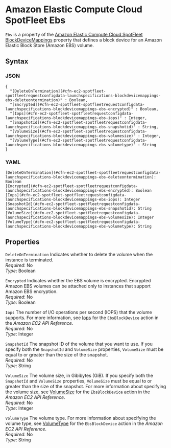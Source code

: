 # Amazon Elastic Compute Cloud SpotFleet Ebs<a name="aws-properties-ec2-spotfleet-spotfleetrequestconfigdata-launchspecifications-blockdevicemappings-ebs"></a>

`Ebs` is a property of the [Amazon Elastic Compute Cloud SpotFleet BlockDeviceMappings](aws-properties-ec2-spotfleet-spotfleetrequestconfigdata-launchspecifications-blockdevicemappings.md) property that defines a block device for an Amazon Elastic Block Store \(Amazon EBS\) volume\.

## Syntax<a name="w3ab2c21c14d782b5"></a>

### JSON<a name="aws-properties-ec2-spotfleet-spotfleetrequestconfigdata-launchspecifications-blockdevicemappings-ebs-syntax.json"></a>

```
{
  "[DeleteOnTermination](#cfn-ec2-spotfleet-spotfleetrequestconfigdata-launchspecifications-blockdevicemappings-ebs-deleteontermination)" : Boolean,
  "[Encrypted](#cfn-ec2-spotfleet-spotfleetrequestconfigdata-launchspecifications-blockdevicemappings-ebs-encrypted)" : Boolean,
  "[Iops](#cfn-ec2-spotfleet-spotfleetrequestconfigdata-launchspecifications-blockdevicemappings-ebs-iops)" : Integer,
  "[SnapshotId](#cfn-ec2-spotfleet-spotfleetrequestconfigdata-launchspecifications-blockdevicemappings-ebs-snapshotid)" : String,
  "[VolumeSize](#cfn-ec2-spotfleet-spotfleetrequestconfigdata-launchspecifications-blockdevicemappings-ebs-volumesize)" : Integer,
  "[VolumeType](#cfn-ec2-spotfleet-spotfleetrequestconfigdata-launchspecifications-blockdevicemappings-ebs-volumetype)" : String
}
```

### YAML<a name="aws-properties-ec2-spotfleet-spotfleetrequestconfigdata-launchspecifications-blockdevicemappings-ebs-syntax.yaml"></a>

```
[DeleteOnTermination](#cfn-ec2-spotfleet-spotfleetrequestconfigdata-launchspecifications-blockdevicemappings-ebs-deleteontermination): Boolean
[Encrypted](#cfn-ec2-spotfleet-spotfleetrequestconfigdata-launchspecifications-blockdevicemappings-ebs-encrypted): Boolean
[Iops](#cfn-ec2-spotfleet-spotfleetrequestconfigdata-launchspecifications-blockdevicemappings-ebs-iops): Integer
[SnapshotId](#cfn-ec2-spotfleet-spotfleetrequestconfigdata-launchspecifications-blockdevicemappings-ebs-snapshotid): String
[VolumeSize](#cfn-ec2-spotfleet-spotfleetrequestconfigdata-launchspecifications-blockdevicemappings-ebs-volumesize): Integer
[VolumeType](#cfn-ec2-spotfleet-spotfleetrequestconfigdata-launchspecifications-blockdevicemappings-ebs-volumetype): String
```

## Properties<a name="w3ab2c21c14d782b7"></a>

`DeleteOnTermination`  <a name="cfn-ec2-spotfleet-spotfleetrequestconfigdata-launchspecifications-blockdevicemappings-ebs-deleteontermination"></a>
Indicates whether to delete the volume when the instance is terminated\.  
*Required*: No  
*Type*: Boolean

`Encrypted`  <a name="cfn-ec2-spotfleet-spotfleetrequestconfigdata-launchspecifications-blockdevicemappings-ebs-encrypted"></a>
Indicates whether the EBS volume is encrypted\. Encrypted Amazon EBS volumes can be attached only to instances that support Amazon EBS encryption\.  
*Required*: No  
*Type*: Boolean

`Iops`  <a name="cfn-ec2-spotfleet-spotfleetrequestconfigdata-launchspecifications-blockdevicemappings-ebs-iops"></a>
The number of I/O operations per second \(IOPS\) that the volume supports\. For more information, see [Iops](http://docs.aws.amazon.com/AWSEC2/latest/APIReference/API_EbsBlockDevice.html) for the `EbsBlockDevice` action in the *Amazon EC2 API Reference*\.  
*Required*: No  
*Type*: Integer

`SnapshotId`  <a name="cfn-ec2-spotfleet-spotfleetrequestconfigdata-launchspecifications-blockdevicemappings-ebs-snapshotid"></a>
The snapshot ID of the volume that you want to use\. If you specify both the `SnapshotId` and `VolumeSize` properties, `VolumeSize` must be equal to or greater than the size of the snapshot\.  
*Required*: No  
*Type*: String

`VolumeSize`  <a name="cfn-ec2-spotfleet-spotfleetrequestconfigdata-launchspecifications-blockdevicemappings-ebs-volumesize"></a>
The volume size, in Gibibytes \(GiB\)\. If you specify both the `SnapshotId` and `VolumeSize` properties, `VolumeSize` must be equal to or greater than the size of the snapshot\. For more information about specifying the volume size, see [VolumeSize](http://docs.aws.amazon.com/AWSEC2/latest/APIReference/API_EbsBlockDevice.html) for the `EbsBlockDevice` action in the *Amazon EC2 API Reference*\.  
*Required*: No  
*Type*: Integer

`VolumeType`  <a name="cfn-ec2-spotfleet-spotfleetrequestconfigdata-launchspecifications-blockdevicemappings-ebs-volumetype"></a>
The volume type\. For more information about specifying the volume type, see [VolumeType](http://docs.aws.amazon.com/AWSEC2/latest/APIReference/API_EbsBlockDevice.html) for the `EbsBlockDevice` action in the *Amazon EC2 API Reference*\.  
*Required*: No  
*Type*: String